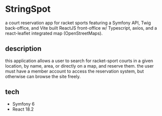 # StringSpot

a court reservation app for racket sports featuring a Symfony API, Twig back-office, and Vite built ReactJS front-office w/ Typescript, axios, and a react-leaflet integrated map (OpenStreetMaps). 

## description

this application allows a user to search for racket-sport courts in a given location, by name, area, or directly on a map, and reserve them. the user must have a member account to access the reservation system, but otherwise can browse the site freely.

## tech

- Symfony 6
- React 18.2






